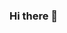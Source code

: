 ### Hi there 👋

<!--
**beerserker/beerserker** is a ✨ _special_ ✨ repository because its `README.md` (this file) appears on your GitHub profile.

<img src="https://i.pinimg.com/236x/ae/5b/3e/ae5b3e0c7f81347246dfda87d4538171.jpg">
